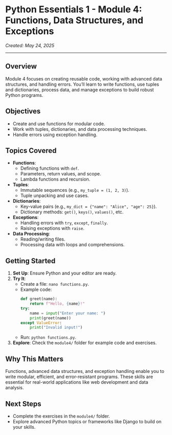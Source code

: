 # Python Essentials 1 - Module 4: Functions, Data Structures, and Exceptions

*Created: May 24, 2025*

---

## Overview
Module 4 focuses on creating reusable code, working with advanced data structures, and handling errors. You’ll learn to write functions, use tuples and dictionaries, process data, and manage exceptions to build robust Python programs.

## Objectives
- Create and use functions for modular code.
- Work with tuples, dictionaries, and data processing techniques.
- Handle errors using exception handling.

## Topics Covered
- **Functions**:
  - Defining functions with `def`.
  - Parameters, return values, and scope.
  - Lambda functions and recursion.
- **Tuples**:
  - Immutable sequences (e.g., `my_tuple = (1, 2, 3)`).
  - Tuple unpacking and use cases.
- **Dictionaries**:
  - Key-value pairs (e.g., `my_dict = {"name": "Alice", "age": 25}`).
  - Dictionary methods: `get()`, `keys()`, `values()`, etc.
- **Exceptions**:
  - Handling errors with `try`, `except`, `finally`.
  - Raising exceptions with `raise`.
- **Data Processing**:
  - Reading/writing files.
  - Processing data with loops and comprehensions.

## Getting Started
1. **Set Up**: Ensure Python and your editor are ready.
2. **Try It**:
   - Create a file: `nano functions.py`.
   - Example code:
     ```python
     def greet(name):
         return f"Hello, {name}!"
     try:
         name = input("Enter your name: ")
         print(greet(name))
     except ValueError:
         print("Invalid input!")
     ```
   - Run: `python functions.py`.
3. **Explore**: Check the `module4/` folder for example code and exercises.

## Why This Matters
Functions, advanced data structures, and exception handling enable you to write modular, efficient, and error-resistant programs. These skills are essential for real-world applications like web development and data analysis.

## Next Steps
- Complete the exercises in the `module4/` folder.
- Explore advanced Python topics or frameworks like Django to build on your skills.
